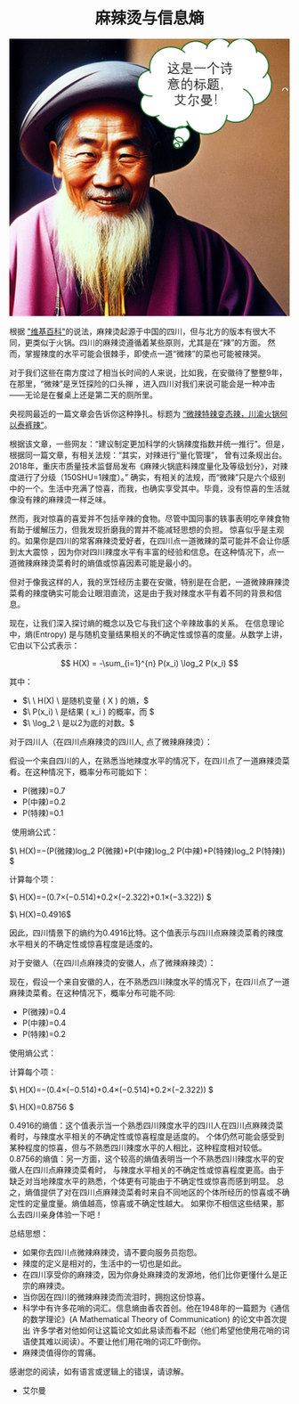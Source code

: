 



<div align="center">
 <h1>麻辣烫与信息熵</h1> 
</div>


<div align="center">
  <img src="/Poetic.png" alt="Poetic Image">
</div>





根据 ["维基百科"](https://en.wikipedia.org/wiki/Malatang)的说法，麻辣烫起源于中国的四川，但与北方的版本有很大不同，更类似于火锅。四川的麻辣烫遵循着某些原则，尤其是在“辣”的方面。
然而，掌握辣度的水平可能会很棘手，即使点一道“微辣”的菜也可能被辣哭。

对于我们这些在南方度过了相当长时间的人来说，比如我，在安徽待了整整9年，在那里，“微辣”是烹饪探险的口头禅
，进入四川对我们来说可能会是一种冲击——无论是在餐桌上还是第二天的厕所里。

央视网最近的一篇文章会告诉你这种挣扎。标题为 [“微辣特辣变态辣，川渝火锅何以泰裤辣”](https://ghrp.cctv.com/2023/05/26/ARTIQpjYKOsYv9STxAgSTDmP230526.shtml)。



根据该文章，一些网友：“建议制定更加科学的火锅辣度指数并统一推行”。但是，根据同一篇文章，有相关法规：“其实，对辣进行“量化管理”，
曾有过条规出台。2018年，重庆市质量技术监督局发布《麻辣火锅底料辣度量化及等级划分》，对辣度进行了分级（150SHU=1辣度）。”
确实，有相关的法规，而“微辣”只是六个级别中的一个。生活中充满了惊喜，而我，也确实享受其中。毕竟，没有惊喜的生活就像没有辣的麻辣烫一样乏味。


然而，我对惊喜的喜爱并不包括辛辣的食物。尽管中国同事的轶事表明吃辛辣食物有助于缓解压力，但我发现折磨我的胃并不能减轻思想的负担。
惊喜似乎是主观的。如果你是四川的常客麻辣烫爱好者，在四川点一道微辣的菜可能并不会让你感到太大震惊
，因为你对四川辣度水平有丰富的经验和信息。在这种情况下，点一道微辣麻辣烫菜肴时的熵值或惊喜因素可能是最小的。

但对于像我这样的人，我的烹饪经历主要在安徽，特别是在合肥，一道微辣麻辣烫菜肴的辣度确实可能会让眼泪直流，这是由于我对辣度水平有着不同的背景和信息。

现在，让我们深入探讨熵的概念以及它与我们这个辛辣故事的关系。
在信息理论中，熵(Entropy) 是与随机变量结果相关的不确定性或惊喜的度量。从数学上讲，它由以下公式表示：




$$
H(X) = -\sum_{i=1}^{n} P(x_i) \log_2 P(x_i)
$$



其中：

- $\ \ H(X) \ 是随机变量 \( X \) 的熵，\$ 
- $\ P(x_i) \ 是结果 \( x_i \) 的概率，而 \$
- $\ \log_2 \ 是以2为底的对数。\$



对于四川人（在四川点麻辣烫的四川人, 点了微辣麻辣烫）：

假设一个来自四川的人，在熟悉当地辣度水平的情况下，在四川点了一道麻辣烫菜肴。在这种情况下，概率分布可能如下：

- P(微辣)=0.7
- P(中辣)=0.2
- P(特辣)=0.1
  
​
使用熵公式：

$\ H(X)=−(P(微辣)log_2 P(微辣)+P(中辣)log_2 P(中辣)+P(特辣)log_2 P(特辣)) \$

计算每个项：

$\ H(X)=−(0.7×(−0.514)+0.2×(−2.322)+0.1×(−3.322)) \$

$\ H(X)=0.4916\$


因此，四川情景下的熵约为0.4916比特。这个值表示与四川点麻辣烫菜肴的辣度水平相关的不确定性或惊喜程度是适度的。


对于安徽人（在四川点麻辣烫的安徽人，点了微辣麻辣烫）：

现在，假设一个来自安徽的人，在不熟悉四川辣度水平的情况下，在四川点了一道麻辣烫菜肴。在这种情况下，概率分布可能不同:


- P(微辣)=0.4
- P(中辣)=0.4
- P(特辣)=0.2

使用熵公式：

计算每个项：

$\ H(X)=−(0.4×(−0.514)+0.4×(−0.514)+0.2×(−2.322))  \$


$\ H(X)=0.8756 \$


0.4916的熵值：这个值表示当一个熟悉四川辣度水平的四川人在四川点麻辣烫菜肴时，与辣度水平相关的不确定性或惊喜程度是适度的。
个体仍然可能会感受到某种程度的惊喜，但与不熟悉四川辣度水平的人相比，这种程度相对较低。
0.8756的熵值：另一方面，这个较高的熵值表明当一个不熟悉四川辣度水平的安徽人在四川点麻辣烫菜肴时，
与辣度水平相关的不确定性或惊喜程度更高。由于缺乏对当地辣度水平的熟悉，个体更有可能由于不确定性或惊喜而感到明显。
总之，熵值提供了对在四川点麻辣烫菜肴时来自不同地区的个体所经历的惊喜或不确定性的定量度量。熵值越高，惊喜或不确定性越大。
如果你不相信这些结果，那么去四川亲身体验一下吧！



总结思想：
- 如果你去四川点微辣麻辣烫，请不要向服务员抱怨。
- 辣度的定义是相对的，生活中的一切也是如此。
- 在四川享受你的麻辣烫，因为你身处麻辣烫的发源地，他们比你更懂什么是正宗的麻辣烫。
- 当你因在四川的微辣麻辣烫而流泪时，拥抱这份惊喜。
- 科学中有许多花哨的词汇。信息熵由香农首创。他在1948年的一篇题为《通信的数学理论》(A Mathematical Theory of Communication) 的论文中首次提出
  许多学者对他如何让这篇论文如此易读而看不起（他们希望他使用花哨的词语使其难以阅读）。不要让他们用花哨的词汇吓倒你。
- 麻辣烫值得你的胃痛。


感谢您的阅读，如有语言或逻辑上的错误，请谅解。

- 艾尔曼




  


 
